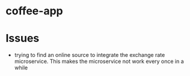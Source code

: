 # coffee-app

# Issues
- trying to find an online source to integrate the exchange rate microservice. This makes the microservice not work every once in a while
